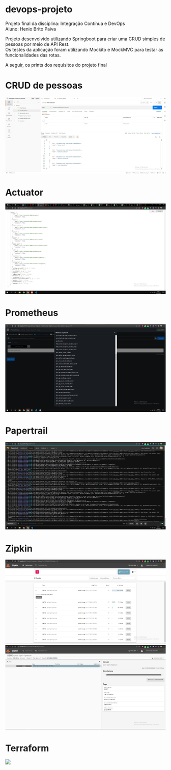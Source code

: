 # devops-projeto
Projeto final da disciplina: Integração Contínua e DevOps  
Aluno: Henio Brito Paiva  
  
Projeto desenvolvido utilizando Springboot para criar uma CRUD simples de pessoas por meio de API Rest.  
Os testes da aplicação foram utilizando Mockito e MockMVC para testar as funcionalidades das rotas.

A seguir, os prints dos requisitos do projeto final

# CRUD de pessoas
![](/imagens/postman.jpg)

# Actuator
![](/imagens/actuator.jpg)

# Prometheus
![](/imagens/prometheus.jpg)

# Papertrail
![](/imagens/Screenshot_2.jpg)

# Zipkin
![](/imagens/zipkin.jpg)
![](/imagens/zipkin2.jpg)

# Terraform
![](/imagens)
